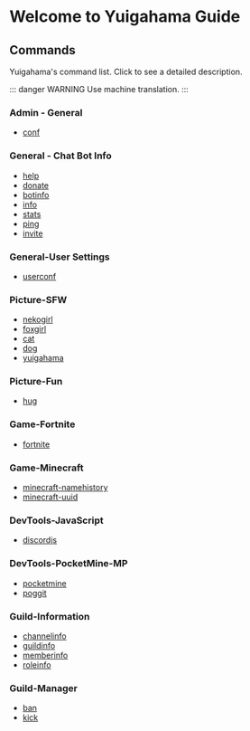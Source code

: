 # Welcome to Yuigahama Guide

## Commands

Yuigahama's command list. Click to see a detailed description.

::: danger WARNING
Use machine translation.
:::

### Admin - General

- [conf](commands/conf.html)

### General - Chat Bot Info

- [help](commands/help.html)
- [donate](commands/donate.html)
- [botinfo](commands/botinfo.html)
- [info](commands/info.html)
- [stats](commands/stats.html)
- [ping](commands/ping.html)
- [invite](commands/invite.html)

### General-User Settings

- [userconf](commands/userconf.html)

### Picture-SFW

- [nekogirl](commands/nekogirl.html)
- [foxgirl](commands/foxgirl.html)
- [cat](commands/cat.html)
- [dog](commands/dog.html)
- [yuigahama](commands/yuigahama.html)

### Picture-Fun

- [hug](commands/hug.html)

### Game-Fortnite

- [fortnite](commands/fortnite.html)

### Game-Minecraft

- [minecraft-namehistory](commands/minecraft-namehistory.md)
- [minecraft-uuid](commands/minecraft-uuid.md)

### DevTools-JavaScript

- [discordjs](commands/discordjs.html)

### DevTools-PocketMine-MP

- [pocketmine](commands/pocketmine.html)
- [poggit](commands/poggit.html)

### Guild-Information

- [channelinfo](commands/channelinfo.html)
- [guildinfo](commands/guildinfo.html)
- [memberinfo](commands/memberinfo.html)
- [roleinfo](commands/roleinfo.md)

### Guild-Manager

- [ban](commands/ban.html)
- [kick](commands/kick.html)
